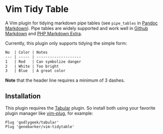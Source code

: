 # Vim Tidy Table

A Vim plugin for tidying markdown pipe tables (see `pipe_tables` in
[Pandoc Markdown][1]). Pipe tables are widely supported and work well in
[Github Markdown][2] and [PHP Markdown Extra][3].

Currently, this plugin only supports tidying the simple form:

```md
No  | Color | Notes
--- | ----- | --------------------
1   | Red   | Can symbolize danger
2   | White | Too bright
3   | Blue  | A great color
```

**Note** that the header line requires a minimum of 3 dashes.

## Installation

This plugin requires the [Tabular][4] plugin. So install both using your
favorite plugin manager like [vim-plug][5], for example:

```vim
Plug 'godlygeek/tabular'
Plug 'genebarker/vim-tidytable'
```


[1]: https://pandoc.org/MANUAL.html#pandocs-markdown
[2]: https://docs.github.com/en/get-started/writing-on-github/working-with-advanced-formatting/organizing-information-with-tables
[3]: https://michelf.ca/projects/php-markdown/extra/#table
[4]: https://github.com/godlygeek/tabular
[5]: https://github.com/junegunn/vim-plug
